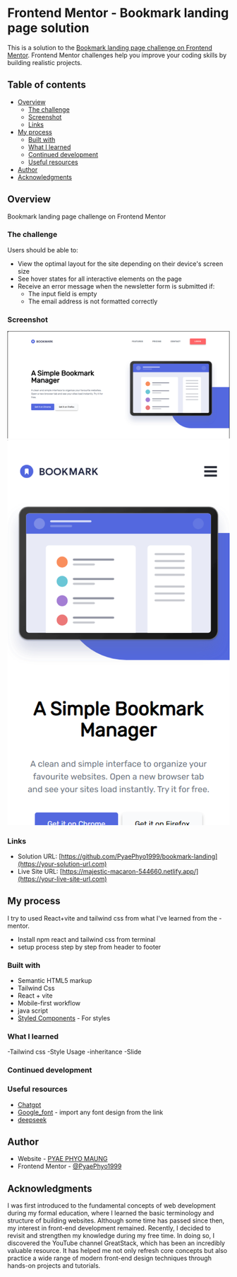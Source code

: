 # Frontend Mentor - Bookmark landing page solution

This is a solution to the [Bookmark landing page challenge on Frontend Mentor](https://www.frontendmentor.io/challenges/bookmark-landing-page-5d0b588a9edda32581d29158). Frontend Mentor challenges help you improve your coding skills by building realistic projects. 

## Table of contents

- [Overview](#overview)
  - [The challenge](#the-challenge)
  - [Screenshot](#screenshot)
  - [Links](#links)
- [My process](#my-process)
  - [Built with](#built-with)
  - [What I learned](#what-i-learned)
  - [Continued development](#continued-development)
  - [Useful resources](#useful-resources)
- [Author](#author)
- [Acknowledgments](#acknowledgments)

## Overview
Bookmark landing page challenge on Frontend Mentor

### The challenge

Users should be able to:

- View the optimal layout for the site depending on their device's screen size
- See hover states for all interactive elements on the page
- Receive an error message when the newsletter form is submitted if:
  - The input field is empty
  - The email address is not formatted correctly

### Screenshot
![Desktop](<src/assets/Screenshot (82).png>) ![Mobile](<src/assets/Screenshot (83).png>)


### Links

- Solution URL: [https://github.com/PyaePhyo1999/bookmark-landing](https://your-solution-url.com)
- Live Site URL: [https://majestic-macaron-544660.netlify.app/](https://your-live-site-url.com)

## My process
I try to used React+vite and tailwind css from what I've learned from the -mentor. 
- Install npm react and tailwind css from terminal
- setup process step by step from header to footer


### Built with
- Semantic HTML5 markup
- Tailwind Css
- React + vite
- Mobile-first workflow
- java script
- [Styled Components](https://styled-components.com/) - For styles

### What I learned
-Tailwind css
-Style Usage
-inheritance
-Slide

### Continued development

### Useful resources
- [Chatgpt](https://www.chatgpt.com)
- [Google_font](https://fonts.google.com/) - import any font design from the link 
- [deepseek](https://chat.deepseek.com/)

## Author
- Website - [PYAE PHYO MAUNG](https://github.com/PyaePhyo1999)
- Frontend Mentor - [@PyaePhyo1999](https://www.frontendmentor.io/profile/PyaePhyo1999)

## Acknowledgments

I was first introduced to the fundamental concepts of web development during my formal education, where I learned the basic terminology and structure of building websites. Although some time has passed since then, my interest in front-end development remained. Recently, I decided to revisit and strengthen my knowledge during my free time. In doing so, I discovered the YouTube channel GreatStack, which has been an incredibly valuable resource. It has helped me not only refresh core concepts but also practice a wide range of modern front-end design techniques through hands-on projects and tutorials.